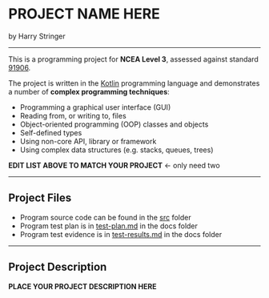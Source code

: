# PROJECT NAME HERE

by Harry Stringer

---

This is a programming project for **NCEA Level 3**, assessed against standard [91906](docs/as91906.pdf).

The project is written in the [Kotlin](https://kotlinlang.org) programming language and demonstrates a number of **complex programming techniques**:
- Programming a graphical user interface (GUI)
- Reading from, or writing to, files
- Object-oriented programming (OOP) classes and objects
- Self-defined types
- Using non-core API, library or framework 
- Using complex data structures (e.g. stacks, queues, trees)

**EDIT LIST ABOVE TO MATCH YOUR PROJECT** <- only need two

---

## Project Files

- Program source code can be found in the [src](src/) folder
- Program test plan is in [test-plan.md](docs/test-plan.md) in the docs folder
- Program test evidence is in [test-results.md](docs/test-results.md) in the docs folder

---

## Project Description

**PLACE YOUR PROJECT DESCRIPTION HERE**

